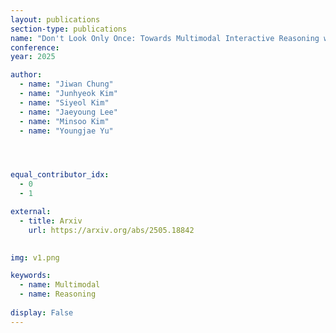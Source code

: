 ```yaml
---
layout: publications
section-type: publications
name: "Don't Look Only Once: Towards Multimodal Interactive Reasoning with Selective Visual Revisitation"
conference:  
year: 2025

author:
  - name: "Jiwan Chung"
  - name: "Junhyeok Kim"
  - name: "Siyeol Kim"
  - name: "Jaeyoung Lee"
  - name: "Minsoo Kim"
  - name: "Youngjae Yu"




equal_contributor_idx:
  - 0
  - 1

external:
  - title: Arxiv
    url: https://arxiv.org/abs/2505.18842
  

img: v1.png

keywords:
  - name: Multimodal
  - name: Reasoning
  
display: False
---
```

